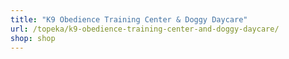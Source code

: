 ```yaml
---
title: "K9 Obedience Training Center & Doggy Daycare"
url: /topeka/k9-obedience-training-center-and-doggy-daycare/
shop: shop
---
```

